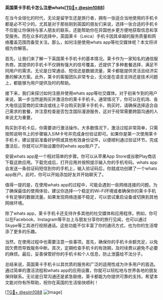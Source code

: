 **英国莱卡手机卡怎么注册whats[[TG💪+ @esim1088](https://t.me/s/esim1088)]**

在当今全球化的时代，无论是留学生还是旅行者，拥有一张适合当地使用的手机卡都是必不可少的。尤其是对于那些刚到英国的朋友们来说，选择一张合适的手机卡不仅能让你保持与家人朋友的联系，还能帮助你在异国他乡更方便地获取信息和享受服务。而在众多的选择中，英国莱卡（Leica）手机卡因其卓越的服务质量和网络覆盖范围而备受关注。那么，如何注册使用whats app等社交媒体呢？本文将详细为你解答。

首先，让我们来了解一下英国莱卡手机卡的基本情况。莱卡作为一家知名的通信服务商，其提供的手机卡不仅拥有强大的信号覆盖，还提供了多种套餐选择，满足不同用户的需求。无论是日常通话、短信还是数据流量，莱卡都能提供灵活且经济实惠的解决方案。此外，莱卡的客服团队非常专业，无论是在语言支持还是技术问题上，都能够为用户提供及时的帮助。

接下来，我们来探讨如何注册并使用whats app等社交媒体。对于初来乍到的用户来说，第一步当然是购买并激活你的莱卡手机卡。通常情况下，你可以在机场、各大电信运营商的实体店或线上平台购买到莱卡手机卡。购买时，请确保选择适合自己需求的套餐，并注意检查是否包含国际漫游服务，这对于经常需要跨国沟通的人来说尤为重要。

购买到手机卡后，你需要进行激活操作。大多数情况下，激活过程非常简单，只需按照说明书上的步骤输入SIM卡号并完成身份验证即可。如果你是第一次使用莱卡手机卡，建议提前准备好护照或其他有效身份证件，以便顺利通过验证环节。完成激活后，你就可以开始设置你的whats app账户了。

安装whats app是一个相对简单的步骤。你可以从苹果App Store或谷歌Play商店下载这款应用。下载完成后，打开应用并按照提示输入你的手机号码。whats app会发送一条验证码短信到你的手机上，输入验证码后，你就成功创建了一个whats app账户。此时，你可以开始添加好友并开始聊天了。

值得一提的是，在使用whats app的过程中，可能会遇到一些网络连接的问题。为了确保最佳的使用体验，建议你选择一个稳定的Wi-Fi环境或者确保你的莱卡手机卡有足够的数据流量。如果发现网络连接不稳定，可以尝试重启设备或切换到其他网络环境。

除了whats app，莱卡手机卡还支持许多其他的社交媒体和应用程序。例如，你可以在Facebook、Instagram等平台上与朋友分享你的旅行见闻，也可以通过Skype等工具进行视频通话。这些功能不仅丰富了你的通讯方式，也为你的生活增添了更多的乐趣。

当然，在使用过程中也需要注意一些事项。首先，确保你的手机卡余额充足，以免因欠费而导致服务中断。其次，定期检查手机卡的有效期，及时续费以避免不必要的麻烦。最后，妥善保管好你的手机卡和个人信息，防止泄露给不法分子。

总结来说，英国莱卡手机卡以其优质的服务和广泛的适用性成为许多用户的首选。通过简单的激活流程和whats app的应用设置，你就可以轻松地与世界各地的朋友保持联系。无论是日常沟通还是紧急联络，莱卡都能为你提供可靠的支持。希望本文能对你有所帮助，祝你在英国的生活愉快顺利！

[[TG💪+ @esim1088](https://t.me/s/esim1088) ![Image](https://i.postimg.cc/4NQfJmqS/Snipaste-2025-05-13-00-14-12.png)]